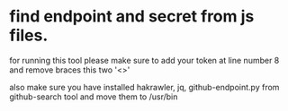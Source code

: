 # find endpoint and secret from js files.

for running this tool please make sure to add your token at line number 8 and remove braces this two '<>'

also make sure you have installed hakrawler, jq, github-endpoint.py from github-search tool and move them to /usr/bin
